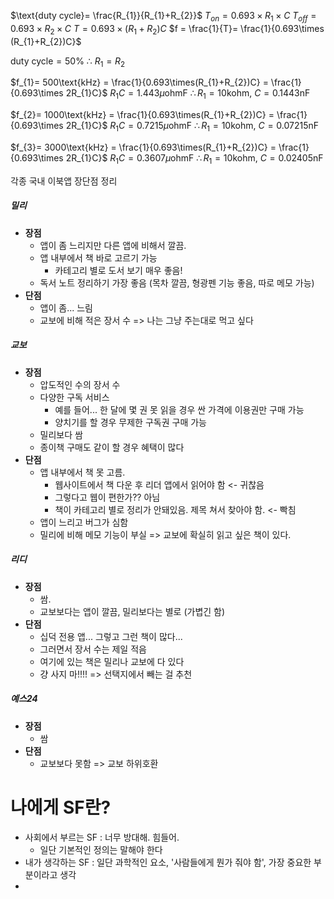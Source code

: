 $\text{duty cycle}= \frac{R_{1}}{R_{1}+R_{2}}$
$T_{on}=0.693 \times R_{1}\times C$
$T_{off}= 0.693 \times R_{2}\times C$
$T = 0.693\times (R_{1}+R_{2})C$
$f = \frac{1}{T}= \frac{1}{0.693\times (R_{1}+R_{2})C}$

$\text{duty cycle} = 50\%$
$\therefore \ R_{1}= R_{2}$

$f_{1}= 500\text{kHz} = \frac{1}{0.693\times(R_{1}+R_{2})C} = \frac{1}{0.693\times 2R_{1}C}$
$R_{1}C = 1.443\mu\text{ohmF}$
$\therefore R_{1}=10\text{kohm},\ C = 0.1443\text{nF}$

$f_{2}= 1000\text{kHz} = \frac{1}{0.693\times(R_{1}+R_{2})C} = \frac{1}{0.693\times 2R_{1}C}$
$R_{1}C = 0.7215\mu\text{ohmF}$
$\therefore R_{1}=10\text{kohm},\ C = 0.07215\text{nF}$

$f_{3}= 3000\text{kHz} = \frac{1}{0.693\times(R_{1}+R_{2})C} = \frac{1}{0.693\times 2R_{1}C}$
$R_{1}C = 0.3607\mu\text{ohmF}$
$\therefore R_{1}=10\text{kohm},\ C = 0.02405\text{nF}$

각종 국내 이북앱 장단점 정리

##### 밀리
- **장점**
	- 앱이 좀 느리지만 다른 앱에 비해서 깔끔.
	- 앱 내부에서 책 바로 고르기 가능
		- 카테고리 별로 도서 보기 매우 좋음!
	- 독서 노트 정리하기 가장 좋음 (목차 깔끔, 형광펜 기능 좋음, 따로 메모 가능)
- **단점**
	- 앱이 좀... 느림
	- 교보에 비해 적은 장서 수
=> 나는 그냥 주는대로 먹고 싶다
##### 교보
- **장점**
	- 압도적인 수의 장서 수
	- 다양한 구독 서비스 
		- 예를 들어... 한 달에 몇 권 못 읽을 경우 싼 가격에 이용권만 구매 가능
		- 양치기를 할 경우 무제한 구독권 구매 가능
	- 밀리보다 쌈
	- 종이책 구매도 같이 할 경우 혜택이 많다
- **단점**
	- 앱 내부에서 책 못 고름.
		- 웹사이트에서 책 다운 후 리더 앱에서 읽어야 함 <- 귀찮음
		- 그렇다고 웹이 편한가?? 아님
		- 책이 카테고리 별로 정리가 안돼있음. 제목 쳐서 찾아야 함. <- 빡침
	- 앱이 느리고 버그가 심함
	- 밀리에 비해 메모 기능이 부실
=> 교보에 확실히 읽고 싶은 책이 있다.
##### 리디
- **장점**
	- 쌈.
	- 교보보다는 앱이 깔끔, 밀리보다는 별로 (가볍긴 함)
- **단점**
	- 십덕 전용 앱... 그렇고 그런 책이 많다...
	- 그러면서 장서 수는 제일 적음
	- 여기에 있는 책은 밀리나 교보에 다 있다
	- 걍 사지 마!!!!
=> 선택지에서 빼는 걸 추천
##### 예스24
- **장점**
	- 쌈
- **단점**
	- 교보보다 못함
=> 교보 하위호환

# 나에게 SF란?
- 사회에서 부르는 SF : 너무 방대해. 힘들어.
	- 일단 기본적인 정의는 말해야 한다
- 내가 생각하는 SF : 일단 과학적인 요소, '사람들에게 뭔가 줘야 함', 가장 중요한 부분이라고 생각
- 